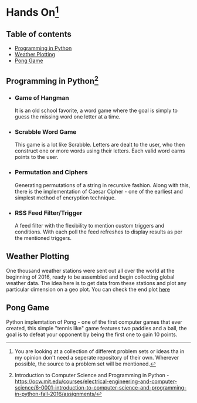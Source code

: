 # Hands On[^1]

## Table of contents
* [Programming in Python](#programming-in-python2)
* [Weather Plotting](#weather-plotting)
* [Pong Game](#pong-game)

## Programming in Python[^2]
* ### Game of Hangman

  It is an old school favorite, a word game where the goal is simply to guess the missing word one letter at a time.

* ### Scrabble Word Game
  
  This game is a lot like Scrabble. Letters are dealt to the user, who then construct one or more words using their letters. Each valid word earns points to the user.

* ### Permutation and Ciphers
  
  Generating permutations of a string in recursive fashion. Along with this, there is the implementation of Caesar Cipher - one of the earliest and simplest method of encryption technique.
  
* ### RSS Feed Filter/Trigger

  A feed filter with the flexibility to mention custom triggers and conditions. With each poll the feed refreshes to display results as per the mentioned triggers.
   
## Weather Plotting

  One thousand weather stations were sent out all over the world at the beginning of 2016, ready to be assembled and begin collecting global weather data. The idea here is to get data from these stations and plot any particular dimension on a geo plot. You can check the end plot [here](WeatherPlotting/README.md#end-result)
  
## Pong Game

  Python implemtation of Pong - one of the first computer games that ever created, this simple "tennis like" game features two paddles and a ball, the goal is to defeat your opponent by being the first one to gain 10 points.
 
[^1]: You are looking at a collection of different problem sets or ideas tha in my opinion don't need a seperate repository of their own.
Wherever possible, the source to a problem set will be mentioned.
[^2]:  Introduction to Computer Science and Programming in Python - https://ocw.mit.edu/courses/electrical-engineering-and-computer-science/6-0001-introduction-to-computer-science-and-programming-in-python-fall-2016/assignments/
